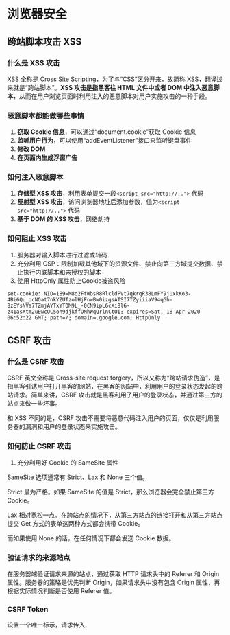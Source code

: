 # 浏览器安全

## 跨站脚本攻击 XSS

### 什么是 XSS 攻击

XSS 全称是 Cross Site Scripting，为了与“CSS”区分开来，故简称 XSS，翻译过来就是“跨站脚本”。**XSS 攻击是指黑客往 HTML 文件中或者 DOM 中注入恶意脚本**，从而在用户浏览页面时利用注入的恶意脚本对用户实施攻击的一种手段。

### 恶意脚本都能做哪些事情

1. **窃取 Cookie 信息**，可以通过“document.cookie”获取 Cookie 信息
2. **监听用户行为**，可以使用“addEventListener”接口来监听键盘事件
3. **修改 DOM**
4. **在页面内生成浮窗广告**

### 如何注入恶意脚本

1. **存储型 XSS 攻击**，利用表单提交一段`<script src="http://..">` 代码
2. **反射型 XSS 攻击**，访问浏览器地址后添加参数，值为`<script src="http://..">` 代码
3. **基于 DOM 的 XSS 攻击**，网络劫持

### 如何阻止 XSS 攻击

1. 服务器对输入脚本进行过滤或转码
2. 充分利用 CSP：限制加载其他域下的资源文件、禁止向第三方域提交数据、禁止执行内联脚本和未授权的脚本
3. 使用 HttpOnly 属性防止Cookie被盗风险

```
set-cookie: NID=189=M8q2FtWbsR8RlcldPVt7qkrqR38LmFY9jUxkKo3-4Bi6Qu_ocNOat7nkYZUTzolHjFnwBw0izgsATSI7TZyiiiaV94qGh-BzEYsNVa7TZmjAYTxYTOM9L_-0CN9ipL6cXi8l6-z41asXtm2uEwcOC5oh9djkffOMhWqQrlnCtOI; expires=Sat, 18-Apr-2020 06:52:22 GMT; path=/; domain=.google.com; HttpOnly
```

## CSRF 攻击

### 什么是 CSRF 攻击

CSRF 英文全称是 Cross-site request forgery，所以又称为“跨站请求伪造”，是指黑客引诱用户打开黑客的网站，在黑客的网站中，利用用户的登录状态发起的跨站请求。简单来讲，CSRF 攻击就是黑客利用了用户的登录状态，并通过第三方的站点来做一些坏事。

和 XSS 不同的是，CSRF 攻击不需要将恶意代码注入用户的页面，仅仅是利用服务器的漏洞和用户的登录状态来实施攻击。

### 如何防止 CSRF 攻击

1. 充分利用好 Cookie 的 SameSite 属性

SameSite 选项通常有 Strict、Lax 和 None 三个值。

Strict 最为严格。如果 SameSite 的值是 Strict，那么浏览器会完全禁止第三方 Cookie。

Lax 相对宽松一点。在跨站点的情况下，从第三方站点的链接打开和从第三方站点提交 Get 方式的表单这两种方式都会携带 Cookie。

而如果使用 None 的话，在任何情况下都会发送 Cookie 数据。

### 验证请求的来源站点

在服务器端验证请求来源的站点，通过获取 HTTP 请求头中的 Referer 和 Origin 属性。服务器的策略是优先判断 Origin，如果请求头中没有包含 Origin 属性，再根据实际情况判断是否使用 Referer 值。

### CSRF Token

设置一个唯一标示，请求传入.